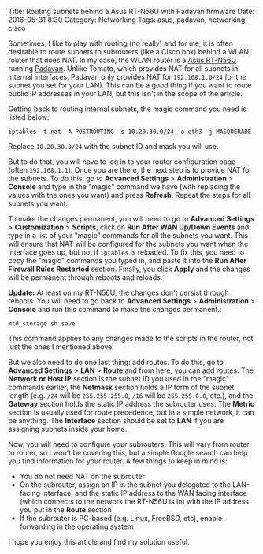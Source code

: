 Title: Routing subnets behind a Asus RT-N56U with Padavan firmware
Date: 2016-05-31 8:30
Category: Networking
Tags: asus, padavan, networking, cisco

Sometimes, I like to play with routing (no really) and for me, it is often
desirable to route subnets to subrouters (like a Cisco box) behind a WLAN
router that does NAT. In my case, the WLAN router is a
[Asus RT-N56U](https://www.asus.com/us/Networking/RTN56U/) running
[Padavan](https://bitbucket.org/padavan/rt-n56u). Unlike Tomato, which provides
NAT for all subnets in internal interfaces, Padavan only provides NAT for
`192.168.1.0/24` (or the subnet you set for your LAN). This can be a good thing
if you want to route public IP addresses in your LAN, but this isn't in the
scope of the article.

Getting back to routing internal subnets, the magic command you need is listed
below:

	iptables -t nat -A POSTROUTING -s 10.20.30.0/24 -o eth3 -j MASQUERADE

Replace `10.20.30.0/24` with the subnet ID and mask you will use.

But to do that, you will have to log in to your router configuration page
(often `192.168.1.1`). Once you are there, the next step is to provide NAT for
the subnets. To do this, go to **Advanced Settings** > **Administration** >
**Console** and type in the "magic" command we have (with replacing the values
with the ones you want) and press **Refresh**. Repeat the steps for all subnets
you want.

To make the changes permanent, you will need to go to **Advanced Settings** >
**Customization** > **Scripts**, click on **Run After WAN Up/Down Events**
and type in a list of your "magic" commands for all the subnets you want. This
will ensure that NAT will be configured for the subnets you want when the
interface goes up, but not if `iptables` is reloaded. To fix this, you need to
copy the "magic" commands you typed in, and paste it into the
**Run After Firewall Rules Restarted** section. Finally, you click **Apply**
and the changes will be permanent through reboots and reloads.

**Update:** At least on my RT-N56U, the changes don't persist through reboots.
You will need to go back to **Advanced Settings** > **Administration** >
**Console** and run this command to make the changes permanent.:

	mtd_storage.sh save

This command applies to any changes made to the scripts in the router, not just
the ones I mentioned above.

But we also need to do one last thing: add routes. To do this, go to **Advanced
Settings** > **LAN** > **Route** and from here, you can add routes. The
**Network or Host IP** section is the subnet ID you used in the "magic"
commands earlier, the **Netmask** section holds a IP form of the subnet length
(e.g. `/24` will be `255.255.255.0`, `/16` will be `255.255.0.0`, etc.), and
the **Gateway** section holds the static IP address the subrouter uses. The
**Metric** section is usually used for route precedence, but in a simple
network, it can be anything. The **Interface** section should be set to **LAN**
if you are assigning subnets inside your home.

Now, you will need to configure your subrouters. This will vary from router to
router, so I won't be covering this, but a simple Google search can help you
find information for your router. A few things to keep in mind is:

 * You do not need NAT on the subrouter
 * On the subrouter, assign an IP in the subnet you delegated to the LAN-facing
   interface, and the static IP address to the WAN facing interface (which
   connects to the network the RT-N56U is in) with the IP address you put in
   the **Route** section
 * If the subrouter is PC-based (e.g. Linux, FreeBSD, etc), enable forwarding
   in the operating system

I hope you enjoy this article and find my solution useful.
